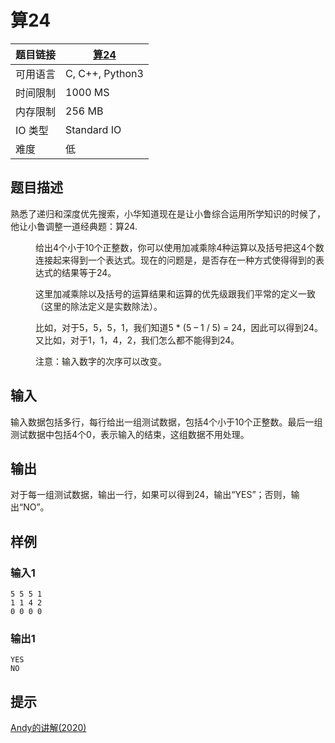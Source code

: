 # 算24

| 题目链接 | [算24](http://xmuoj.com/problem/NQ079) |
| --- | --- |
| 可用语言 | C, C++, Python3 |
| 时间限制 | 1000 MS |
| 内存限制 | 256 MB |
| IO 类型 | Standard IO |
| 难度 | 低 |

## 题目描述

<p><span style="color: rgb(35, 31, 23);">熟悉了递归和深度优先搜索，小华知道现在是让小鲁综合运用所学知识的时候了，他让小鲁调整一道经典题：算24.</span></p><p style="margin-left: 40px;"><span style="color: rgb(35, 31, 23);">给出4个小于10个正整数，你可以使用加减乘除4种运算以及括号把这4个数连接起来得到一个表达式。现在的问题是，是否存在一种方式使得得到的表达式的结果等于24。</span></p><p style="margin-left: 40px;"><span style="color: rgb(35, 31, 23);">这里加减乘除以及括号的运算结果和运算的优先级跟我们平常的定义一致（这里的除法定义是实数除法）。</span></p><p style="margin-left: 40px;"><span style="color: rgb(35, 31, 23);">比如，对于5，5，5，1，我们知道5 * (5 – 1 / 5) = 24，因此可以得到24。又比如，对于1，1，4，2，我们怎么都不能得到24。</span></p><p style="margin-left: 40px;"><span style="color: rgb(35, 31, 23);">注意：输入数字的次序可以改变。</span></p>

## 输入

<p><span style="color: rgb(35, 31, 23);">输入数据包括多行，每行给出一组测试数据，包括4个小于10个正整数。最后一组测试数据中包括4个0，表示输入的结束，这组数据不用处理。</span><br /></p>

## 输出

<p><span style="color: rgb(35, 31, 23);">对于每一组测试数据，输出一行，如果可以得到24，输出“YES”；否则，输出“NO”。</span><br /></p>

## 样例

### 输入1

```
5 5 5 1
1 1 4 2
0 0 0 0
```

### 输出1

```
YES
NO
```

## 提示

<p><a href="https://www.bilibili.com/video/BV12E411E7u9" target="_blank">Andy的讲解(2020)</a><br /></p>

